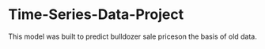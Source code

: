 # Time-Series-Data-Project
This model was built to predict bulldozer sale priceson the basis of old data.

